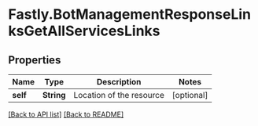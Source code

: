 # Fastly.BotManagementResponseLinksGetAllServicesLinks

## Properties

Name | Type | Description | Notes
------------ | ------------- | ------------- | -------------
**self** | **String** | Location of the resource | [optional] 


[[Back to API list]](../../README.md#endpoints) [[Back to README]](../../README.md)
